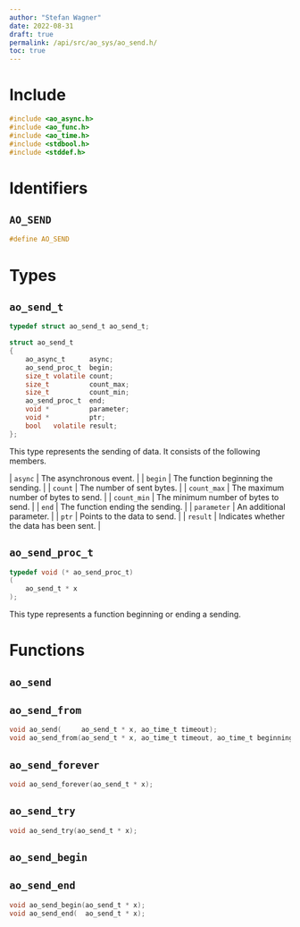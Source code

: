```yaml
---
author: "Stefan Wagner"
date: 2022-08-31
draft: true
permalink: /api/src/ao_sys/ao_send.h/
toc: true
---
```


# Include

```c
#include <ao_async.h>
#include <ao_func.h>
#include <ao_time.h>
#include <stdbool.h>
#include <stddef.h>
```

# Identifiers

## `AO_SEND`

```c
#define AO_SEND
```

# Types

## `ao_send_t`

```c
typedef struct ao_send_t ao_send_t;
```

```c
struct ao_send_t
{
    ao_async_t      async;
    ao_send_proc_t  begin;
    size_t volatile count;
    size_t          count_max;
    size_t          count_min;
    ao_send_proc_t  end;
    void *          parameter;
    void *          ptr;
    bool   volatile result;
};
```

This type represents the sending of data. It consists of the following members.

| `async` | The asynchronous event. |
| `begin` | The function beginning the sending. |
| `count` | The number of sent bytes. |
| `count_max` | The maximum number of bytes to send. |
| `count_min` | The minimum number of bytes to send. |
| `end` | The function ending the sending. |
| `parameter` | An additional parameter. |
| `ptr` | Points to the data to send. |
| `result` | Indicates whether the data has been sent. |

## `ao_send_proc_t`

```c
typedef void (* ao_send_proc_t)
(
    ao_send_t * x
);
```

This type represents a function beginning or ending a sending.

# Functions

## `ao_send`
## `ao_send_from`

```c
void ao_send(     ao_send_t * x, ao_time_t timeout);
void ao_send_from(ao_send_t * x, ao_time_t timeout, ao_time_t beginning);
```

## `ao_send_forever`

```c
void ao_send_forever(ao_send_t * x);
```

## `ao_send_try`

```c
void ao_send_try(ao_send_t * x);
```

## `ao_send_begin`
## `ao_send_end`

```c
void ao_send_begin(ao_send_t * x);
void ao_send_end(  ao_send_t * x);
```
